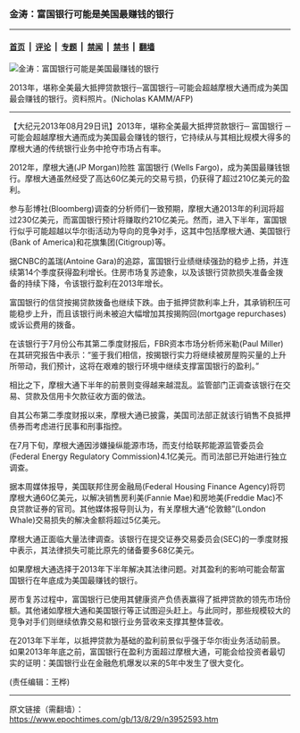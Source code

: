 ### 金涛：富国银行可能是美国最赚钱的银行

---

#### [首页](../../../..?n3952593) &nbsp;|&nbsp; [评论](../../../../../epoch-comment?n3952593) &nbsp;|&nbsp; [专题](../../../../../epoch-special?n3952593) &nbsp;|&nbsp; [禁闻](../../../../../epoch-news?n3952593) &nbsp;|&nbsp; [禁书](../../../../../books?n3952593) &nbsp;|&nbsp; [翻墙](https://github.com/gfw-breaker/nogfw/blob/master/README.md?n3952593)


<div><img alt="金涛：富国银行可能是美国最赚钱的银行" class="attachment-djy_600_400 size-djy_600_400 wp-post-image" src="https://i.epochtimes.com/assets/uploads/2013/08/1308291404062519-600x400.jpg"/>
<div class="caption">
 <p>
  2013年，堪称全美最大抵押贷款银行─富国银行─可能会超越摩根大通而成为美国最会赚钱的银行。资料照片。(Nicholas KAMM/AFP)
 </p>
</div></div><hr/><div class="post_content" id="artbody" itemprop="articleBody">
 <!-- article content begin -->
 <p>
  【大纪元2013年08月29日讯】2013年，堪称全美最大抵押贷款银行─
  <ok href="https://www.epochtimes.com/gb/tag/%E5%AF%8C%E5%9B%BD%E9%93%B6%E8%A1%8C.html">
   富国银行
  </ok>
  ─可能会超越摩根大通而成为美国最会赚钱的银行，它持续从与其相比规模大得多的摩根大通的传统银行业务中抢夺市场占有率。
 </p>
 <p>
  2012年，摩根大通(JP Morgan)险胜
  <ok href="https://www.epochtimes.com/gb/tag/%E5%AF%8C%E5%9B%BD%E9%93%B6%E8%A1%8C.html">
   富国银行
  </ok>
  (Wells Fargo)，成为美国最赚钱银行。摩根大通虽然经受了高达60亿美元的交易亏损，仍获得了超过210亿美元的盈利。
 </p>
 <p>
  参与彭博社(Bloomberg)调查的分析师们一致预期，摩根大通2013年的利润将超过230亿美元，而富国银行预计将赚取约210亿美元。然而，进入下半年，富国银行似乎可能超越以华尔街活动为导向的竞争对手，这其中包括摩根大通、美国银行(Bank of America)和花旗集团(Citigroup)等。
 </p>
 <p>
  据CNBC的盖瑞(Antoine Gara)的追踪，富国银行业绩继续强劲的稳步上扬，并连续第14个季度获得盈利增长。住房市场复苏迹象，以及该银行贷款损失准备金拨备的持续下降，令该银行盈利在2013年增长。
 </p>
 <p>
  富国银行的信贷按揭贷款拨备也继续下跌。由于抵押贷款利率上升，其承销积压可能稳步上升，而且该银行尚未被迫大幅增加其按揭购回(mortgage repurchases)或诉讼费用的拨备。
 </p>
 <p>
  在该银行于7月份公布其第二季度财报后，FBR资本市场分析师米勒(Paul Miller)在其研究报告中表示：“鉴于我们相信，按揭银行实力将继续被房屋购买量的上升所带动，我们预计，这将在艰难的银行环境中继续支撑富国银行的盈利。”
 </p>
 <p>
  相比之下，摩根大通下半年的前景则变得越来越混乱。监管部门正调查该银行在交易、贷款及信用卡欠款征收方面的做法。
 </p>
 <p>
  自其公布第二季度财报以来，摩根大通已披露，美国司法部正就该行销售不良抵押债券而考虑进行民事和刑事指控。
 </p>
 <p>
  在7月下旬，摩根大通因涉嫌操纵能源市场，而支付给联邦能源监管委员会(Federal Energy Regulatory Commission)4.1亿美元。而司法部已开始进行独立调查。
 </p>
 <p>
  据本周媒体报导，美国联邦住房金融局(Federal Housing Finance Agency)将罚摩根大通60亿美元，以解决销售房利美(Fannie Mae)和房地美(Freddie Mac)不良贷款证券的官司。其他媒体报导则认为，有关摩根大通“伦敦鲸”(London Whale)交易损失的解决金额将超过5亿美元。
 </p>
 <p>
  摩根大通正面临大量法律调查。该银行在提交证券交易委员会(SEC)的一季度财报中表示，其法律损失可能比原先的储备要多68亿美元。
 </p>
 <p>
  如果摩根大通选择于2013年下半年解决其法律问题。对其盈利的影响可能会帮富国银行在年底成为美国最赚钱的银行。
 </p>
 <p>
  房市复苏过程中，富国银行已使用其健康资产负债表赢得了抵押贷款的领先市场份额。其他诸如摩根大通和美国银行等正试图迎头赶上。与此同时，那些规模较大的竞争对手们则继续依靠交易和银行业务营收来支撑其整体营收。
 </p>
 <p>
  在2013年下半年，以抵押贷款为基础的盈利前景似乎强于华尔街业务活动前景。如果2013年年底之前，富国银行在盈利方面超过摩根大通，可能会给投资者最切实的证明：美国银行业在金融危机爆发以来的5年中发生了很大变化。
 </p>
 <p>
  (责任编辑：王桦)
 </p>
 <!-- article content end -->
 <div id="below_article_ad">
 </div>
</div>


---

原文链接（需翻墙）：https://www.epochtimes.com/gb/13/8/29/n3952593.htm